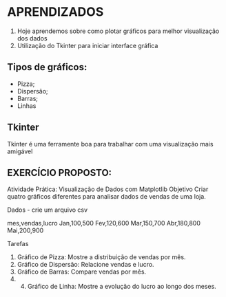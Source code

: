 # APRENDIZADOS

1. Hoje aprendemos sobre como plotar gráficos para melhor visualização dos dados
2. Utilização do Tkinter para iniciar interface gráfica

## Tipos de gráficos:
- Pizza;
- Dispersão;
- Barras;
- Linhas

## Tkinter
Tkinter é uma ferramente boa para trabalhar com uma visualização mais amigável


## EXERCÍCIO PROPOSTO:

Atividade Prática: Visualização de Dados com Matplotlib
Objetivo
Criar quatro gráficos diferentes para analisar dados de vendas de uma loja.

Dados -  crie um arquivo csv


mes,vendas,lucro
Jan,100,500
Fev,120,600
Mar,150,700
Abr,180,800
Mai,200,900


Tarefas

1. Gráfico de Pizza: Mostre a distribuição de vendas por mês.
2. Gráfico de Dispersão: Relacione vendas e lucro.
3. Gráfico de Barras: Compare vendas por mês.
4. 4. Gráfico de Linha: Mostre a evolução do lucro ao longo dos meses.





